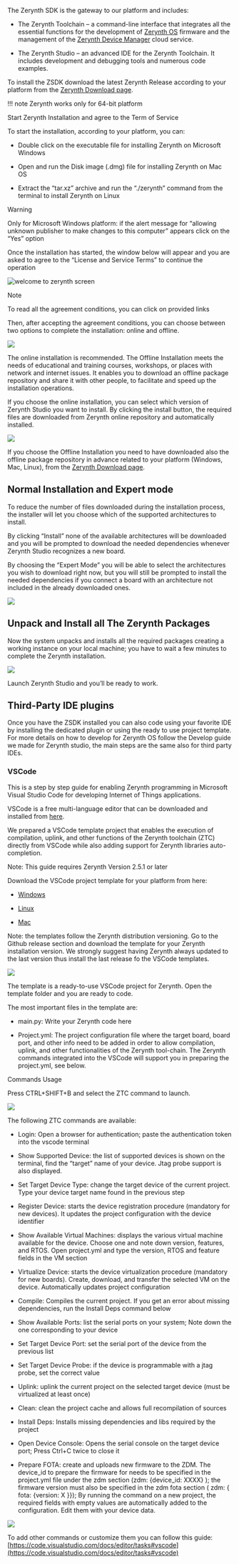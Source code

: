 The Zerynth SDK is the gateway to our platform and includes:

-   The Zerynth Toolchain – a command-line interface that integrates all the essential functions for the development of [Zerynth OS](https://www.zerynth.com/zos/) firmware and the management of the [Zerynth Device Manager](https://www.zerynth.com/zdm) cloud service.
    
-   The Zerynth Studio – an advanced IDE for the Zerynth Toolchain. It includes development and debugging tools and numerous code examples.
    

  

To install the ZSDK download the latest Zerynth Release according to your platform from the [Zerynth Download page](https://www.zerynth.com/zsdk/). 

!!! note
	Zerynth works only for 64-bit platform

Start Zerynth Installation and agree to the Term of Service

To start the installation, according to your platform, you can:

-   Double click on the executable file for installing Zerynth on Microsoft Windows
    
-   Open and run the Disk image (.dmg) file for installing Zerynth on Mac OS
    
-   Extract the “tar.xz” archive and run the “./zerynth” command from the terminal to install Zerynth on Linux
    

  

Warning

Only for Microsoft Windows platform: if the alert message for “allowing unknown publisher to make changes to this computer” appears click on the “Yes” option

Once the installation has started, the window below will appear and you are asked to agree to the “License and Service Terms” to continue the operation

![welcome to zerynth screen](https://raw.githubusercontent.com/zerynth/docs/test/docs/images/welcome%20to%20zerynth.jpg)

Note

To read all the agreement conditions, you can click on provided links

Then, after accepting the agreement conditions, you can choose between two options to complete the installation: online and offline.

![](https://raw.githubusercontent.com/zerynth/docs/test/docs/images/online%20ofline%20zerynth%20zdm.jpg)

The online installation is recommended. The Offline Installation meets the needs of educational and training courses, workshops, or places with network and internet issues. It enables you to download an offline package repository and share it with other people, to facilitate and speed up the installation operations.

If you choose the online installation, you can select which version of Zerynth Studio you want to install. By clicking the install button, the required files are downloaded from Zerynth online repository and automatically installed.

  

![](https://raw.githubusercontent.com/zerynth/docs/test/docs/images/select%20version.jpg)

If you choose the Offline Installation you need to have downloaded also the offline package repository in advance related to your platform (Windows, Mac, Linux), from the [Zerynth Download page](https://www.zerynth.com/zsdk/).

  

## Normal Installation and Expert mode

To reduce the number of files downloaded during the installation process, the installer will let you choose which of the supported architectures to install.

By clicking “Install” none of the available architectures will be downloaded and you will be prompted to download the needed dependencies whenever Zerynth Studio recognizes a new board.

By choosing the “Expert Mode” you will be able to select the architectures you wish to download right now, but you will still be prompted to install the needed dependencies if you connect a board with an architecture not included in the already downloaded ones.

![](https://raw.githubusercontent.com/zerynth/docs/test/docs/images/select%20architecture.jpg)

## Unpack and Install all The Zerynth Packages

Now the system unpacks and installs all the required packages creating a working instance on your local machine; you have to wait a few minutes to complete the Zerynth installation.

![](https://raw.githubusercontent.com/zerynth/docs/test/docs/images/instaling%20zerynth.jpg)

Launch Zerynth Studio and you’ll be ready to work.

  

## Third-Party IDE plugins

Once you have the ZSDK installed you can also code using your favorite IDE by installing the dedicated plugin or using the ready to use project template. For more details on how to develop for Zerynth OS follow the Develop guide we made for Zerynth studio, the main steps are the same also for third party IDEs.

### VSCode

This is a step by step guide for enabling Zerynth programming in Microsoft Visual Studio Code for developing Internet of Things applications.

  

VSCode is a free multi-language editor that can be downloaded and installed from [here](https://code.visualstudio.com/download).

  

We prepared a VSCode template project that enables the execution of compilation, uplink, and other functions of the Zerynth toolchain (ZTC) directly from VSCode while also adding support for Zerynth libraries auto-completion.

  

Note: This guide requires Zerynth Version 2.5.1 or later

  

Download the VSCode project template for your platform from here:

  

-   [Windows](https://github.com/zerynth/vscode-template-windows)
    
-   [Linux](https://github.com/zerynth/vscode-template-linux)
    
-   [Mac](https://github.com/zerynth/vscode-template-mac)
    

  

Note: the templates follow the Zerynth distribution versioning. Go to the Github release section and download the template for your Zerynth installation version. We strongly suggest having Zerynth always updated to the last version thus install the last release fo the VSCode templates.

  

![](https://raw.githubusercontent.com/zerynth/docs/test/docs/images/getting%20started%20zdm%203.png)

  

The template is a ready-to-use VSCode project for Zerynth. Open the template folder and you are ready to code.

The most important files in the template are:

-   main.py: Write your Zerynth code here
    
-   Project.yml: The project configuration file where the target board, board port, and other info need to be added in order to allow compilation, uplink, and other functionalities of the Zerynth tool-chain. The Zerynth commands integrated into the VSCode will support you in preparing the project.yml, see below.
    

  
  

Commands Usage

Press CTRL+SHIFT+B and select the ZTC command to launch.

  

![](https://raw.githubusercontent.com/zerynth/docs/test/docs/images/getting%20started%20zdm%201.png)

  

The following ZTC commands are available:

  

-   Login: Open a browser for authentication; paste the authentication token into the vscode terminal
    
-   Show Supported Device: the list of supported devices is shown on the terminal, find the “target” name of your device. Jtag probe support is also displayed.
    
-   Set Target Device Type: change the target device of the current project. Type your device target name found in the previous step
    
-   Register Device: starts the device registration procedure (mandatory for new devices). It updates the project configuration with the device identifier
    
-   Show Available Virtual Machines: displays the various virtual machine available for the device. Choose one and note down version, features, and RTOS. Open project.yml and type the version, RTOS and feature fields in the VM section
    
-   Virtualize Device: starts the device virtualization procedure (mandatory for new boards). Create, download, and transfer the selected VM on the device. Automatically updates project configuration
    
-   Compile: Compiles the current project. If you get an error about missing dependencies, run the Install Deps command below
    
-   Show Available Ports: list the serial ports on your system; Note down the one corresponding to your device
    
-   Set Target Device Port: set the serial port of the device from the previous list
    
-   Set Target Device Probe: if the device is programmable with a jtag probe, set the correct value
    
-   Uplink: uplink the current project on the selected target device (must be virtualized at least once)
    
-   Clean: clean the project cache and allows full recompilation of sources
    
-   Install Deps: Installs missing dependencies and libs required by the project
    
-   Open Device Console: Opens the serial console on the target device port; Press Ctrl+C twice to close it
    
-   Prepare FOTA: create and uploads new firmware to the ZDM. The device_id to prepare the firmware for needs to be specified in the project.yml file under the zdm section (zdm: {device_id: XXXX} ); the firmware version must also be specified in the zdm fota section ( zdm: { fota: {version: X }}); By running the command on a new project, the required fields with empty values are automatically added to the configuration. Edit them with your device data.
    

  

![](https://raw.githubusercontent.com/zerynth/docs/test/docs/images/getting%20started%20zdm%202.png)

  

To add other commands or customize them you can follow this guide: [https://code.visualstudio.com/docs/editor/tasks#vscode](https://code.visualstudio.com/docs/editor/tasks#vscode)
<!--stackedit_data:
eyJoaXN0b3J5IjpbLTE4Nzc5OTM3ODYsMTUyODI5Mjk4NywtMT
AwNzczNDM2MiwtMTgyNDQ1MDYwNiwyNzI2NjM1MjMsLTI2MjYw
NjEyNl19
-->